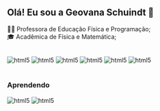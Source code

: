 ## Olá! Eu sou a Geovana Schuindt 👋

👩‍🏫 Professora de Educação Física e Programação; <br/>
🎓 Acadêmica de Física e Matemática;

<div style="display: inline_block"><br/>
<img align="center" alt="html5" src="https://img.shields.io/badge/Python-3776AB?style=for-the-badge&logo=python&logoColor=white"/> <img align="center" alt="html5" src="https://img.shields.io/badge/JavaScript-F7DF1E?style=for-the-badge&logo=javascript&logoColor=black"/>
<img align="center" alt="html5" src="https://img.shields.io/badge/HTML-239120?style=for-the-badge&logo=html5&logoColor=white"/> <img align="center" alt="html5" src="https://img.shields.io/badge/CSS-239120?&style=for-the-badge&logo=css3&logoColor=white"/> <img align="center" alt="html5" src="https://img.shields.io/badge/C%2B%2B-00599C?style=for-the-badge&logo=c%2B%2B&logoColor=white"/> <img align="center" alt="html5" src="https://img.shields.io/badge/Scratch-4D97FF?style=for-the-badge&logo=Scratch&logoColor=white"/>
</div>
<br/>




### Aprendendo
<div style="display: inline_block">
<img align="center" alt="html5" src="https://img.shields.io/badge/Lua-2C2D72?style=for-the-badge&logo=lua&logoColor=white"/> <img align="center" alt="html5" src="https://img.shields.io/badge/PHP-777BB4?style=for-the-badge&logo=php&logoColor=white"/> 
</div>
<br/>
